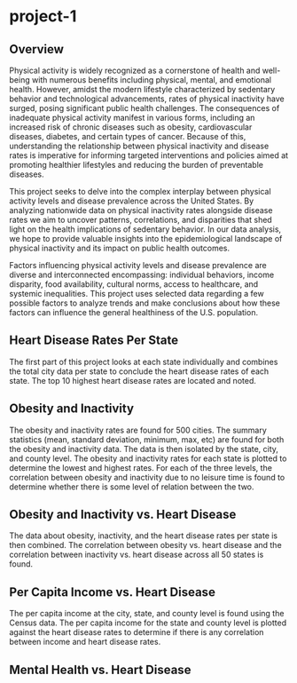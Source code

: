# project-1

## Overview

Physical activity is widely recognized as a cornerstone of health and well-being with numerous benefits including physical, mental, and emotional health. However, amidst the modern lifestyle characterized by sedentary behavior and technological advancements, rates of physical inactivity have surged, posing significant public health challenges. The consequences of inadequate physical activity manifest in various forms, including an increased risk of chronic diseases such as obesity, cardiovascular diseases, diabetes, and certain types of cancer. Because of this, understanding the relationship between physical inactivity and disease rates is imperative for informing targeted interventions and policies aimed at promoting healthier lifestyles and reducing the burden of preventable diseases.

This project seeks to delve into the complex interplay between physical activity levels and disease prevalence across the United States. By analyzing nationwide data on physical inactivity rates alongside disease rates we aim to uncover patterns, correlations, and disparities that shed light on the health implications of sedentary behavior. In our data analysis, we hope to provide valuable insights into the epidemiological landscape of physical inactivity and its impact on public health outcomes.

Factors influencing physical activity levels and disease prevalence are diverse and interconnected encompassing: individual behaviors, income disparity, food availability, cultural norms, access to healthcare, and systemic inequalities. This project uses selected data regarding a few possible factors to analyze trends and make conclusions about how these factors can influence the general healthiness of the U.S. population.

## Heart Disease Rates Per State

The first part of this project looks at each state individually and combines the total city data per state to conclude the heart disease rates of each state. The top 10 highest heart disease rates are located and noted. 

## Obesity and Inactivity

The obesity and inactivity rates are found for 500 cities. The summary statistics (mean, standard deviation, minimum, max, etc) are found for both the obesity and inactivity data. The data is then isolated by the state, city, and county level. The obesity and inactivity rates for each state is plotted to determine the lowest and highest rates. For each of the three levels, the correlation between obesity and inactivity due to no leisure time is found to determine whether there is some level of relation between the two. 

## Obesity and Inactivity vs. Heart Disease

The data about obesity, inactivity, and the heart disease rates per state is then combined. The correlation between obesity vs. heart disease and the correlation between inactivity vs. heart disease across all 50 states is found.  


## Per Capita Income vs. Heart Disease

The per capita income at the city, state, and county level is found using the Census data. The per capita income for the state and county level is plotted against the heart disease rates to determine if there is any correlation between income and heart disease rates. 

## Mental Health vs. Heart Disease



